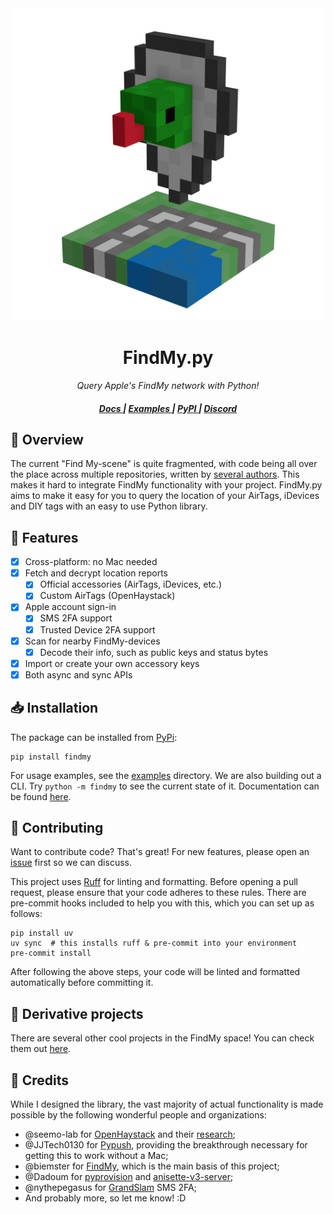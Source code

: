 <div align="center">
  <img alt="FindMy.py Logo" src="https://raw.githubusercontent.com/malmeloo/FindMy.py/refs/heads/main/assets/icon.png" width="500">
  <h1>FindMy.py</h1>
</div>

<div align="center">

_Query Apple's FindMy network with Python!_

  <h5>
      <a href="https://docs.mikealmel.ooo/FindMy.py">
        Docs
      </a>
      <span> | </span>
      <a href="examples/">
        Examples
      </a>
      <span> | </span>
      <a href="https://pypi.org/project/FindMy/">
        PyPI
      </a>
      <span> | </span>
      <a href="https://discord.gg/EF6UCG2TF6">
        Discord
      </a>
</div>

## 🚀 Overview

The current "Find My-scene" is quite fragmented, with code
being all over the place across multiple repositories,
written by [several authors](https://github.com/malmeloo/FindMy.py/blob/main/#-credits). This makes it hard to
integrate FindMy functionality with your project. FindMy.py
aims to make it easy for you to query the location of your
AirTags, iDevices and DIY tags with an easy to use Python library.

## 🧪 Features

- [x] Cross-platform: no Mac needed
- [x] Fetch and decrypt location reports
  - [x] Official accessories (AirTags, iDevices, etc.)
  - [x] Custom AirTags (OpenHaystack)
- [x] Apple account sign-in
  - [x] SMS 2FA support
  - [x] Trusted Device 2FA support
- [x] Scan for nearby FindMy-devices
  - [x] Decode their info, such as public keys and status bytes
- [x] Import or create your own accessory keys
- [x] Both async and sync APIs

## 📥 Installation

The package can be installed from [PyPi](https://pypi.org/project/findmy/):

```shell
pip install findmy
```

For usage examples, see the [examples](https://github.com/malmeloo/FindMy.py/blob/main/examples) directory.
We are also building out a CLI. Try `python -m findmy` to see the current state of it.
Documentation can be found [here](http://docs.mikealmel.ooo/FindMy.py/).

## 🤝 Contributing

Want to contribute code? That's great! For new features, please open an
[issue](https://github.com/malmeloo/FindMy.py/issues) first so we can discuss.

This project uses [Ruff](https://docs.astral.sh/ruff/) for linting and formatting.
Before opening a pull request, please ensure that your code adheres to these rules.
There are pre-commit hooks included to help you with this, which you can set up as follows:

```shell
pip install uv
uv sync  # this installs ruff & pre-commit into your environment
pre-commit install
```

After following the above steps, your code will be linted and formatted automatically
before committing it.

## 🧠 Derivative projects

There are several other cool projects in the FindMy space!
You can check them out [here](http://docs.mikealmel.ooo/FindMy.py/related/index.html).

## 🏅 Credits

While I designed the library, the vast majority of actual functionality
is made possible by the following wonderful people and organizations:

- @seemo-lab for [OpenHaystack](https://github.com/seemoo-lab/openhaystack/)
  and their [research](https://doi.org/10.2478/popets-2021-0045);
- @JJTech0130 for [Pypush](https://github.com/JJTech0130/pypush), providing the breakthrough necessary
  for getting this to work without a Mac;
- @biemster for [FindMy](https://github.com/biemster/FindMy), which is the main basis of this project;
- @Dadoum for [pyprovision](https://github.com/Dadoum/pyprovision/) and
  [anisette-v3-server](https://github.com/Dadoum/anisette-v3-server);
- @nythepegasus for [GrandSlam](https://github.com/nythepegasus/grandslam/) SMS 2FA;
- And probably more, so let me know! :D
